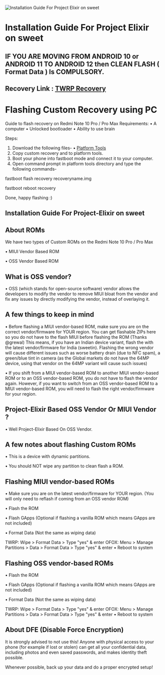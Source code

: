 ![Installation Guide For Project Elixir on sweet](https://i.imgur.com/Hb3gl9Q.jpg "Installation")

# Installation Guide For Project Elixir on sweet

## IF YOU ARE MOVING FROM ANDROID 10 or ANDROID 11 TO ANDROID 12 then CLEAN FLASH ( Format Data ) Is COMPULSORY.

## Recovery Link : [TWRP Recovery](https://build.twrp.me/twrp-3.6.0_11-0-sweet.img)

# Flashing Custom Recovery using PC 
Guide to flash recovery on Redmi Note 10 Pro / Pro Max
Requirements:
• A computer
• Unlocked bootloader
• Ability to use brain

Steps:
1. Download the following files-
• [Platform Tools](https://developer.android.com/studio/releases/platform-tools)
2. Copy custom recovery and  to platform tools.
3. Boot your phone into fastboot mode and connect it to your computer.
4. Open command prompt in platform tools directory and type the following commands-

fastboot flash recovery recoveryname.img

fastboot reboot recovery

Done, happy flashing :)

## Installation Guide For Project-Elixir on sweet

## About ROMs
We have two types of Custom ROMs on the Redmi Note 10 Pro / Pro Max

• MIUI Vendor Based ROM

• OSS Vendor Based ROM

## What is OSS vendor?
• OSS (which stands for open-source software) vendor allows the developers to modify the vendor to remove MIUI bloat from the vendor and fix any issues by directly modifying the vendor, instead of overlaying it.

## A few things to keep in mind
• Before flashing a MIUI vendor-based ROM, make sure you are on the correct vendor/firmware for YOUR region. You can get flashable ZIPs here so you do not have to the flash MIUI before flashing the ROM (Thanks @grewal) This means, if you have an Indian device variant, flash the with the latest vendor/firmware for India (sweetin). Flashing the wrong vendor will cause different issues such as worse battery drain (due to NFC spam), a green/blue tint in camera (as the Global markets do not have the 64MP device, using that vendor on the 64MP variant will cause such issues)

• If you shift from a MIUI vendor-based ROM to another MIUI vendor-based ROM or to an OSS vendor-based ROM, you do not have to flash the vendor again. However, if you want to switch from an OSS vendor-based ROM to a MIUI vendor-based ROM, you will need to flash the right vendor/firmware for your region.

## Project-Elixir Based OSS Vendor Or MIUI Vendor ?

• Well Project-Elixir Based On OSS Vendor.


## A few notes about flashing Custom ROMs
• This is a device with dynamic partitions.

• You should NOT wipe any partition to clean flash a ROM.

## Flashing MIUI vendor-based ROMs
• Make sure you are on the latest vendor/firmware for YOUR region. (You will only need to reflash if coming from an OSS vendor ROM)

• Flash the ROM

• Flash GApps (Optional if flashing a vanilla ROM which means GApps are not included)

• Format Data (Not the same as wiping data)

TWRP: Wipe > Format Data > Type "yes" & enter
OFOX: Menu > Manage Partitions > Data > Format Data > Type "yes" & enter
• Reboot to system

## Flashing OSS vendor-based ROMs
• Flash the ROM

• Flash GApps (Optional if flashing a vanilla ROM which means GApps are not included)

• Format Data (Not the same as wiping data)

TWRP: Wipe > Format Data > Type "yes" & enter
OFOX: Menu > Manage Partitions > Data > Format Data > Type "yes" & enter
• Reboot to system

## About DFE (Disable Force Encryption)
It is strongly advised to not use this! Anyone with physical access to your phone (for example if lost or stolen) can get all your confidential data, including photos and even saved passwords, and makes identity theft possible.

Whenever possible, back up your data and do a proper encrypted setup!
